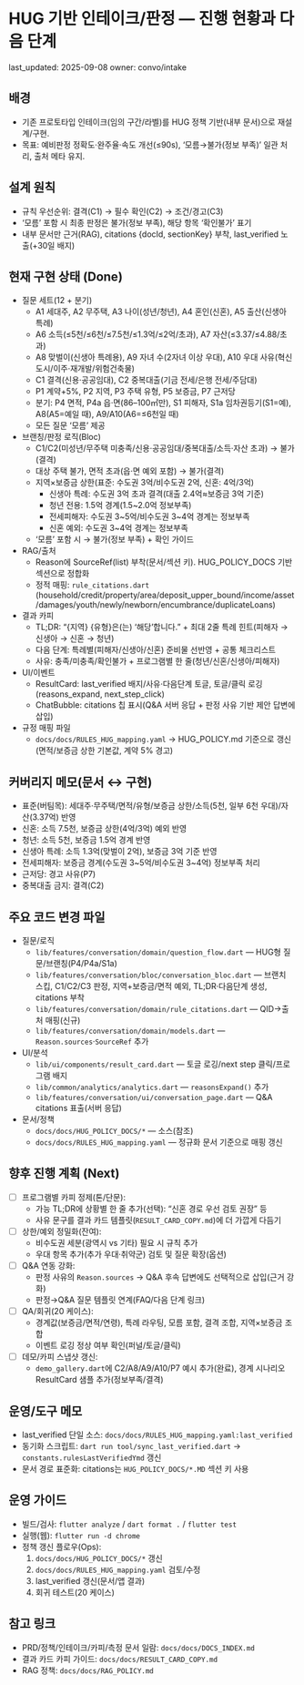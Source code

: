 # HUG 기반 인테이크/판정 — 진행 현황과 다음 단계

last_updated: 2025-09-08
owner: convo/intake

## 배경
- 기존 프로토타입 인테이크(임의 구간/라벨)를 HUG 정책 기반(내부 문서)으로 재설계/구현.
- 목표: 예비판정 정확도·완주율·속도 개선(≤90s), ‘모름→불가(정보 부족)’ 일관 처리, 출처 메타 유지.

## 설계 원칙
- 규칙 우선순위: 결격(C1) → 필수 확인(C2) → 조건/경고(C3)
- ‘모름’ 포함 시 최종 판정은 불가(정보 부족), 해당 항목 ‘확인불가’ 표기
- 내부 문서만 근거(RAG), citations {docId, sectionKey} 부착, last_verified 노출(+30일 배지)

## 현재 구현 상태 (Done)
- 질문 세트(12 + 분기)
  - A1 세대주, A2 무주택, A3 나이(성년/청년), A4 혼인(신혼), A5 출산(신생아 특례)
  - A6 소득(≤5천/≤6천/≤7.5천/≤1.3억/≤2억/초과), A7 자산(≤3.37/≤4.88/초과)
  - A8 맞벌이(신생아 특례용), A9 자녀 수(2자녀 이상 우대), A10 우대 사유(혁신도시/이주·재개발/위험건축물)
  - C1 결격(신용·공공임대), C2 중복대출(기금 전세/은행 전세/주담대)
  - P1 계약+5%, P2 지역, P3 주택 유형, P5 보증금, P7 근저당
  - 분기: P4 면적, P4a 읍·면(86–100㎡만), S1 피해자, S1a 임차권등기(S1=예), A8(A5=예일 때), A9/A10(A6=≤6천일 때)
  - 모든 질문 ‘모름’ 제공
- 브랜칭/판정 로직(Bloc)
  - C1/C2(미성년/무주택 미충족/신용·공공임대/중복대출/소득·자산 초과) → 불가(결격)
  - 대상 주택 불가, 면적 초과(읍·면 예외 포함) → 불가(결격)
  - 지역×보증금 상한(표준: 수도권 3억/비수도권 2억, 신혼: 4억/3억)
    - 신생아 특례: 수도권 3억 초과 결격(대출 2.4억≈보증금 3억 기준)
    - 청년 전용: 1.5억 경계(1.5~2.0억 정보부족)
    - 전세피해자: 수도권 3~5억/비수도권 3~4억 경계는 정보부족
    - 신혼 예외: 수도권 3~4억 경계는 정보부족
  - ‘모름’ 포함 시 → 불가(정보 부족) + 확인 가이드
- RAG/출처
  - Reason에 SourceRef(list) 부착(문서/섹션 키). HUG_POLICY_DOCS 기반 섹션으로 정합화
  - 정적 매핑: `rule_citations.dart` (household/credit/property/area/deposit_upper_bound/income/asset/damages/youth/newly/newborn/encumbrance/duplicateLoans)
- 결과 카피
  - TL;DR: “{지역} {유형}은(는) ‘해당’합니다.” + 최대 2줄 특례 힌트(피해자 → 신생아 → 신혼 → 청년)
  - 다음 단계: 특례별(피해자/신생아/신혼) 준비물 선반영 + 공통 체크리스트
  - 사유: 충족/미충족/확인불가 + 프로그램별 한 줄(청년/신혼/신생아/피해자)
- UI/이벤트
  - ResultCard: last_verified 배지/사유·다음단계 토글, 토글/클릭 로깅(reasons_expand, next_step_click)
  - ChatBubble: citations 칩 표시(Q&A 서버 응답 + 판정 사유 기반 제안 답변에 삽입)
- 규정 매핑 파일
  - `docs/docs/RULES_HUG_mapping.yaml` → HUG_POLICY.md 기준으로 갱신(면적/보증금 상한 기본값, 계약 5% 경고)

## 커버리지 메모(문서 ↔ 구현)
- 표준(버팀목): 세대주·무주택/면적/유형/보증금 상한/소득(5천, 일부 6천 우대)/자산(3.37억) 반영
- 신혼: 소득 7.5천, 보증금 상한(4억/3억) 예외 반영
- 청년: 소득 5천, 보증금 1.5억 경계 반영
- 신생아 특례: 소득 1.3억(맞벌이 2억), 보증금 3억 기준 반영
- 전세피해자: 보증금 경계(수도권 3~5억/비수도권 3~4억) 정보부족 처리
- 근저당: 경고 사유(P7)
- 중복대출 금지: 결격(C2)

## 주요 코드 변경 파일
- 질문/로직
  - `lib/features/conversation/domain/question_flow.dart` — HUG형 질문/브랜칭(P4/P4a/S1a)
  - `lib/features/conversation/bloc/conversation_bloc.dart` — 브랜치 스킵, C1/C2/C3 판정, 지역+보증금/면적 예외, TL;DR·다음단계 생성, citations 부착
  - `lib/features/conversation/domain/rule_citations.dart` — QID→출처 매핑(신규)
  - `lib/features/conversation/domain/models.dart` — `Reason.sources`·`SourceRef` 추가
- UI/분석
  - `lib/ui/components/result_card.dart` — 토글 로깅/next step 클릭/프로그램 배지
  - `lib/common/analytics/analytics.dart` — `reasonsExpand()` 추가
  - `lib/features/conversation/ui/conversation_page.dart` — Q&A citations 표출(서버 응답)
- 문서/정책
  - `docs/docs/HUG_POLICY_DOCS/*` — 소스(참조)
  - `docs/docs/RULES_HUG_mapping.yaml` — 정규화 문서 기준으로 매핑 갱신

## 향후 진행 계획 (Next)
- [ ] 프로그램별 카피 정제(톤/단문):
  - 가능 TL;DR에 상황별 한 줄 추가(선택): “신혼 경로 우선 검토 권장” 등
  - 사유 문구를 결과 카드 템플릿(`RESULT_CARD_COPY.md`)에 더 가깝게 다듬기
- [ ] 상한/예외 정밀화(잔여):
  - 비수도권 세분(광역시 vs 기타) 필요 시 규칙 추가
  - 우대 항목 추가(추가 우대·취약군) 검토 및 질문 확장(옵션)
- [ ] Q&A 연동 강화:
  - 판정 사유의 `Reason.sources` → Q&A 후속 답변에도 선택적으로 삽입(근거 강화)
  - 판정→Q&A 질문 템플릿 연계(FAQ/다음 단계 링크)
- [ ] QA/회귀(20 케이스):
  - 경계값(보증금/면적/연령), 특례 라우팅, 모름 포함, 결격 조합, 지역×보증금 조합
  - 이벤트 로깅 정상 여부 확인(퍼널/토글/클릭)
- [ ] 데모/카피 스냅샷 갱신:
  - `demo_gallery.dart`에 C2/A8/A9/A10/P7 예시 추가(완료), 경계 시나리오 ResultCard 샘플 추가(정보부족/결격)

## 운영/도구 메모
- last_verified 단일 소스: `docs/docs/RULES_HUG_mapping.yaml:last_verified`
- 동기화 스크립트: `dart run tool/sync_last_verified.dart` → `constants.rulesLastVerifiedYmd` 갱신
- 문서 경로 표준화: citations는 `HUG_POLICY_DOCS/*.MD` 섹션 키 사용

## 운영 가이드
- 빌드/검사: `flutter analyze` / `dart format .` / `flutter test`
- 실행(웹): `flutter run -d chrome`
- 정책 갱신 플로우(Ops):
  1) `docs/docs/HUG_POLICY_DOCS/*` 갱신
  2) `docs/docs/RULES_HUG_mapping.yaml` 검토/수정
  3) last_verified 갱신(문서/앱 결과)
  4) 회귀 테스트(20 케이스)

## 참고 링크
- PRD/정책/인테이크/카피/측정 문서 일람: `docs/docs/DOCS_INDEX.md`
- 결과 카드 카피 가이드: `docs/docs/RESULT_CARD_COPY.md`
- RAG 정책: `docs/docs/RAG_POLICY.md`
